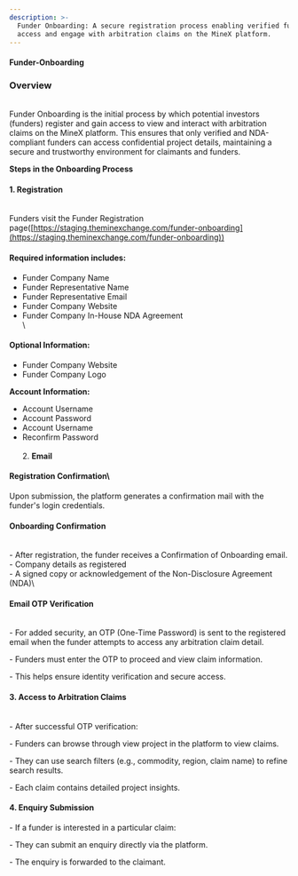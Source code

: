 ```yaml
---
description: >-
  Funder Onboarding: A secure registration process enabling verified funders to
  access and engage with arbitration claims on the MineX platform.
---
```


#### Funder-Onboarding

### **Overview**
\
Funder Onboarding is the initial process by which potential investors (funders) register and gain access to view and interact with arbitration claims on the MineX platform. This ensures that only verified and NDA-compliant funders can access confidential project details, maintaining a secure and trustworthy environment for claimants and funders.

**Steps in the Onboarding Process**

#### 1. **Registration**
   \
   Funders visit the Funder Registration page([https://staging.theminexchange.com/funder-onboarding](https://staging.theminexchange.com/funder-onboarding))

#### **Required information includes:**

* Funder Company Name
* Funder Representative Name
* Funder Representative Email
* Funder Company Website
* Funder Company In-House NDA Agreement\
  \
####  **Optional Information:**
* Funder Company Website
* Funder Company Logo

&#x20;    **Account Information:**

* Account Username
* Account Password
* Account Username
* Reconfirm Password\
  \
  2\. **Email**
#### **Registration Confirmation**\
  Upon submission, the platform generates a confirmation mail with the funder's login credentials.
#### **Onboarding Confirmation**
  \
  &#x20;\-  After registration, the funder receives a Confirmation of Onboarding email.\
  &#x20;\-  Company details as registered\
  &#x20;\-  A signed copy or acknowledgement of the Non-Disclosure Agreement (NDA)\

####  **Email OTP Verification**
  \
  \- For added security, an OTP (One-Time Password) is sent to the registered email when the funder    attempts to access any arbitration claim detail.

&#x20;      \- Funders must enter the OTP to proceed and view claim information.

&#x20;      \- This helps ensure identity verification and secure access.

#### 3. **Access to Arbitration Claims**
   \
   &#x20; \- After successful OTP verification:

&#x20;        \- Funders can browse through view project in the platform to view claims.

&#x20;        \- They can use search filters (e.g., commodity, region, claim name) to refine search results.

&#x20;        \- Each claim contains detailed project insights.

#### 4. **Enquiry Submission**
   
   &#x20; \- If a funder is interested in a particular claim:

&#x20;        \- They can submit an enquiry directly via the platform.

&#x20;        \- The enquiry is forwarded to the claimant.
